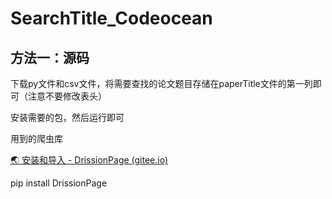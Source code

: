 # SearchTitle_Codeocean

## 方法一：源码

下载py文件和csv文件，将需要查找的论文题目存储在paperTitle文件的第一列即可（注意不要修改表头）

安装需要的包，然后运行即可



用到的爬虫库

[🌏 安装和导入 - DrissionPage (gitee.io)](https://g1879.gitee.io/drissionpagedocs/get_start/installation_and_import/)

pip install DrissionPage
